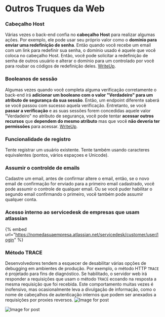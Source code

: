 # Outros Truques da Web

### Cabeçalho Host

Várias vezes o back-end confia no **cabeçalho Host** para realizar algumas ações. Por exemplo, ele pode usar seu próprio valor como o **domínio para enviar uma redefinição de senha**. Então quando você recebe um email com um link para redefinir sua senha, o domínio usado é aquele que você coloca no cabeçalho Host. Então, você pode solicitar a redefinição de senha de outros usuário e alterar o domínio para um controlado por você para roubar os códigos de redefinição deles. [WriteUp](https://medium.com/nassec-cybersecurity-writeups/how-i-was-able-to-take-over-any-users-account-with-host-header-injection-546fff6d0f2).

### Booleanos de sessão

Algumas vezes quando você completa alguma verificação corretamente o back-end irá **adicionar um booleano com o valor "Verdadeiro" para um atributo de segurança da sua sessão**. Então, um endpoint diferente saberá se você passou com sucesso aquela verificação.
Entretanto, se você **passar a verificação** e as suas sessões forem concedidas aquele valor "Verdadeiro" no atributo de segurança, você pode tentar **acessar outros recursos** que **dependem do mesmo atributo** mas que você **não deveria ter permissões** para acessar. [WriteUp](https://medium.com/@ozguralp/a-less-known-attack-vector-second-order-idor-attacks-14468009781a).

### Funcionalidade de registro

Tente registrar um usuário existente. Tente também usando caracteres equivalentes \(pontos, vários espaçoes e Unicode\).

### Assumir o controlde de emails

Cadastre um email, antes de confirmar altere o email, então, se o novo email de confirmação for enviado para a primeiro email cadastrado, você pode assumir o controle de qualquer email. Ou se você puder habilitar o segundo email confirmando o primeiro, você também pode assumir qualquer conta.

### Acesso interno ao servicedesk de empresas que usam atlassian

{% embed url="https://nomedasuaempresa.atlassian.net/servicedesk/customer/user/login" %}

### Método TRACE

Desenvolvedores tendem a esquecer de desabilitar várias opções de debugging em ambientes de produção. Por exemplo, o método HTTP `TRACE` é projetado para fins de diagnóstico. Se habilitado, o servidor web irá responder a requisições que usam o método `TRACE` ecoando na resposta a mesma requisição que foi recebida. Este comportamento muitas vezes é inofensivo, mas ocasionalmente leva a divulgação de informação, como o nome de cabeçalhos de autenticação internos que podem ser anexados a requisições por proxies reversos.
![Image for post](https://miro.medium.com/max/60/1*wDFRADTOd9Tj63xucenvAA.png?q=20)

![Image for post](https://miro.medium.com/max/1330/1*wDFRADTOd9Tj63xucenvAA.png)